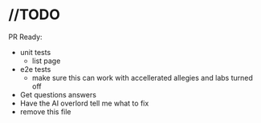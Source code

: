 # //TODO

PR Ready:

- unit tests
  - list page
- e2e tests
  - make sure this can work with accellerated allegies and labs turned off
- Get questions answers
- Have the AI overlord tell me what to fix
- remove this file
